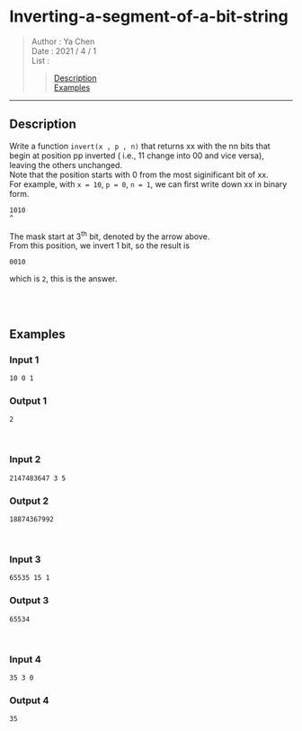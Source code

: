 # Inverting-a-segment-of-a-bit-string

> Author : Ya Chen<br>
> Date : 2021 / 4 / 1<br>
> List :
>
> > <a href = "#description">Description</a><br><a href = "#examples">Examples</a>

---

<div id = "description">

## Description

Write a function `invert(x , p , n)` that returns xx with the nn bits that begin at position pp inverted ( i.e., 11 change into 00 and vice versa), leaving the others unchanged.<br>
Note that the position starts with 0 from the most siginificant bit of xx.<br>
For example, with `x = 10`, `p = 0`, `n = 1`, we can first write down xx in binary form.

```
1010
^
```

The mask start at 3<sup>th</sup> bit, denoted by the arrow above.<br>
From this position, we invert 1 bit, so the result is

```
0010
```

which is `2`, this is the answer.

</div>
<br>
<br>
<div id = "examples">

## Examples

### Input 1

```
10 0 1
```

### Output 1

```
2
```

<br>

### Input 2

```
2147483647 3 5
```

### Output 2

```
18874367992
```

<br>

### Input 3

```
65535 15 1
```

### Output 3

```
65534
```

<br>

### Input 4

```
35 3 0
```

### Output 4

```
35
```

</div>
